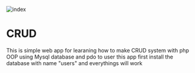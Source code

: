 ![index](https://github.com/manarnew/CRUD/assets/74496683/d4648d2d-0bd9-4d9d-917d-47a7ad90890d)
# CRUD
This is simple web app for learaning how to make CRUD system with php OOP 
using Mysql database and pdo 
to user this app 
first install the database with name "users" and everythings will work

